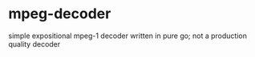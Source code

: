 mpeg-decoder
============

simple expositional mpeg-1 decoder written in pure go; not a production quality decoder
